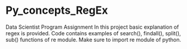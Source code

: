 # Py_concepts_RegEx
Data Scientist Program Assignment
In this project basic explanation of regex is provided. Code contains examples of search(), findall(), split(), sub() functions of re module. Make sure to import re module of python.
